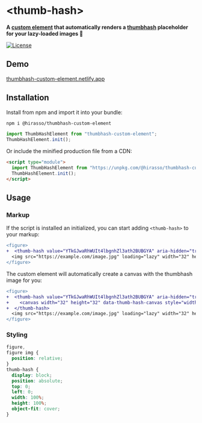 # &#x3C;thumb-hash&#x3E;

**A [custom element](https://developer.mozilla.org/en-US/docs/Web/API/Web_components/Using_custom_elements) that automatically renders a [thumbhash](https://github.com/evanw/thumbhash) placeholder for your lazy-loaded images 🎨**

<!-- [![Test status](https://img.shields.io/github/actions/workflow/status/hirasso/thumbhash-custom-element/e2e-tests.yml?branch=main&label=tests)](https://github.com/hirasso/thumbhash-custom-element/actions/workflows/e2e-tests.yml) -->
[![License](https://img.shields.io/github/license/hirasso/thumbhash-custom-element.svg)](https://github.com/hirasso/thumbhash-custom-element/blob/master/LICENSE)

## Demo

[thumbhash-custom-element.netlify.app](https://thumbhash-custom-element.netlify.app)

## Installation

Install from npm and import it into your bundle:

```bash
npm i @hirasso/thumbhash-custom-element
```

```js
import ThumbHashElement from "thumbhash-custom-element";
ThumbHashElement.init();
```

Or include the minified production file from a CDN:

```html
<script type="module">
  import ThumbHashElement from "https://unpkg.com/@hirasso/thumbhash-custom-element@0?module";
  ThumbHashElement.init();
</script>
```

## Usage

### Markup

If the script is installed an initialized, you can start adding `<thumb-hash>` to your markup:

```diff
<figure>
+  <thumb-hash value="YTkGJwaRhWUIt4lbgnhZl3ath2BUBGYA" aria-hidden="true"></thumb-hash>
  <img src="https://example.com/image.jpg" loading="lazy" width="32" height="32" alt="My large lazy-loaded image">
</figure>
```

The custom element will automatically create a canvas with the thumbhash image for you:

```diff
<figure>
+  <thumb-hash value="YTkGJwaRhWUIt4lbgnhZl3ath2BUBGYA" aria-hidden="true">
+    <canvas width="32" height="32" data-thumb-hash-canvas style="width: 100%; height: 100%;"></canvas>
+  </thumb-hash>
  <img src="https://example.com/image.jpg" loading="lazy" width="32" height="32" alt="My large lazy-loaded image">
</figure>
```

### Styling

```css
figure,
figure img {
  position: relative;
}
thumb-hash {
  display: block;
  position: absolute;
  top: 0;
  left: 0;
  width: 100%;
  height: 100%;
  object-fit: cover;
}
```